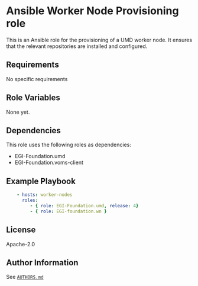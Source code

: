 # Ansible Worker Node Provisioning role

This is an Ansible role for the provisioning of a UMD worker node.
It ensures that the relevant repositories are installed and configured.

## Requirements

No specific requirements

## Role Variables

None yet.

## Dependencies

This role uses the following roles as dependencies:

- EGI-Foundation.umd
- EGI-Foundation.voms-client

## Example Playbook

```yaml
    - hosts: worker-nodes
      roles:
         - { role: EGI-Foundation.umd, release: 4}
         - { role: EGI-foundation.wn }
```

## License

Apache-2.0

## Author Information

See [`AUTHORS.md`](AUTHORS.md)